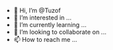 - 👋 Hi, I’m @Tuzof
- 👀 I’m interested in ...
- 🌱 I’m currently learning ...
- 💞️ I’m looking to collaborate on ...
- 📫 How to reach me ...

<!---
Tuzof/Tuzof is a ✨ special ✨ repository because its `README.md` (this file) appears on your GitHub profile.
You can click the Preview link to take a look at your changes.
--->
